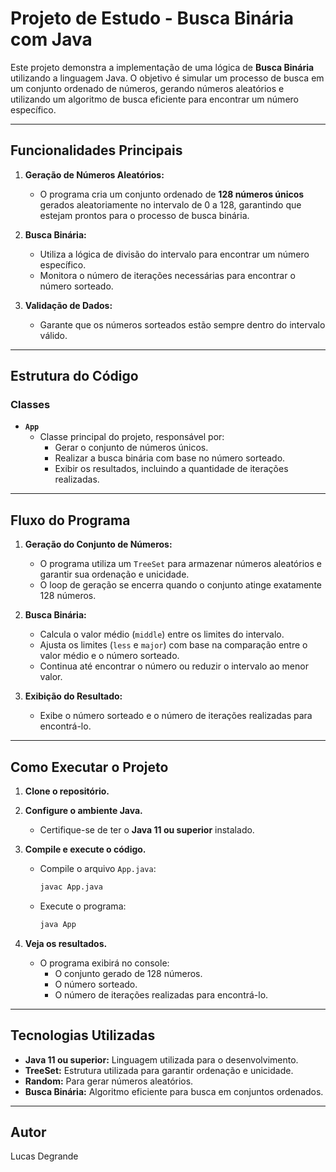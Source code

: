 # Projeto de Estudo - Busca Binária com Java

Este projeto demonstra a implementação de uma lógica de **Busca Binária** utilizando a linguagem Java. O objetivo é simular um processo de busca em um conjunto ordenado de números, gerando números aleatórios e utilizando um algoritmo de busca eficiente para encontrar um número específico.

---

## Funcionalidades Principais

1. **Geração de Números Aleatórios:**
    - O programa cria um conjunto ordenado de **128 números únicos** gerados aleatoriamente no intervalo de 0 a 128, garantindo que estejam prontos para o processo de busca binária.

2. **Busca Binária:**
    - Utiliza a lógica de divisão do intervalo para encontrar um número específico.
    - Monitora o número de iterações necessárias para encontrar o número sorteado.

3. **Validação de Dados:**
    - Garante que os números sorteados estão sempre dentro do intervalo válido.

---

## Estrutura do Código

### Classes

- **`App`**
    - Classe principal do projeto, responsável por:
        - Gerar o conjunto de números únicos.
        - Realizar a busca binária com base no número sorteado.
        - Exibir os resultados, incluindo a quantidade de iterações realizadas.

---

## Fluxo do Programa

1. **Geração do Conjunto de Números:**
    - O programa utiliza um `TreeSet` para armazenar números aleatórios e garantir sua ordenação e unicidade.
    - O loop de geração se encerra quando o conjunto atinge exatamente 128 números.

2. **Busca Binária:**
    - Calcula o valor médio (`middle`) entre os limites do intervalo.
    - Ajusta os limites (`less` e `major`) com base na comparação entre o valor médio e o número sorteado.
    - Continua até encontrar o número ou reduzir o intervalo ao menor valor.

3. **Exibição do Resultado:**
    - Exibe o número sorteado e o número de iterações realizadas para encontrá-lo.

---

## Como Executar o Projeto

1. **Clone o repositório.**

2. **Configure o ambiente Java.**
    - Certifique-se de ter o **Java 11 ou superior** instalado.

3. **Compile e execute o código.**
    - Compile o arquivo `App.java`:
      ```bash
      javac App.java
      ```
    - Execute o programa:
      ```bash
      java App
      ```

4. **Veja os resultados.**
    - O programa exibirá no console:
        - O conjunto gerado de 128 números.
        - O número sorteado.
        - O número de iterações realizadas para encontrá-lo.

---

## Tecnologias Utilizadas

- **Java 11 ou superior:** Linguagem utilizada para o desenvolvimento.
- **TreeSet:** Estrutura utilizada para garantir ordenação e unicidade.
- **Random:** Para gerar números aleatórios.
- **Busca Binária:** Algoritmo eficiente para busca em conjuntos ordenados.

---

## Autor
Lucas Degrande
